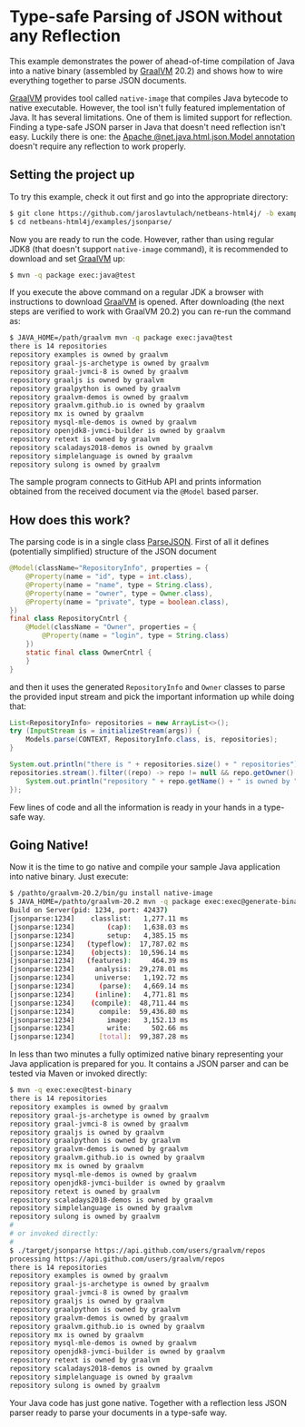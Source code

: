 # Type-safe Parsing of JSON without any Reflection

This example demonstrates the power of ahead-of-time compilation of Java
into a native binary (assembled by [GraalVM](http://www.graalvm.org/) 20.2)
and shows how to wire everything together to parse JSON documents.

[GraalVM](http://www.graalvm.org/) provides tool called `native-image` that
compiles Java bytecode to native executable. However, the tool isn't fully
featured implementation of Java. It has several limitations. One of them
is limited support for reflection. Finding a type-safe JSON parser in Java
that doesn't need reflection isn't easy. Luckily there is one: the
[Apache @net.java.html.json.Model annotation](https://github.com/apache/netbeans-html4j)
doesn't require any reflection to work properly.

## Setting the project up

To try this example, check it out first and go into the appropriate directory:
```bash
$ git clone https://github.com/jaroslavtulach/netbeans-html4j/ -b examples
$ cd netbeans-html4j/examples/jsonparse/
```
Now you are ready to run the code.
However, rather than using regular JDK8 (that doesn't support `native-image` command),
it is recommended to download and set [GraalVM](http://www.graalvm.org/) up:
```bash
$ mvn -q package exec:java@test
```
If you execute the above command on a regular JDK a browser with instructions
to download [GraalVM](http://www.graalvm.org/) is opened. After
downloading (the next steps are verified to work with GraalVM 20.2) 
you can re-run the command as:
```bash
$ JAVA_HOME=/path/graalvm mvn -q package exec:java@test
there is 14 repositories
repository examples is owned by graalvm
repository graal-js-archetype is owned by graalvm
repository graal-jvmci-8 is owned by graalvm
repository graaljs is owned by graalvm
repository graalpython is owned by graalvm
repository graalvm-demos is owned by graalvm
repository graalvm.github.io is owned by graalvm
repository mx is owned by graalvm
repository mysql-mle-demos is owned by graalvm
repository openjdk8-jvmci-builder is owned by graalvm
repository retext is owned by graalvm
repository scaladays2018-demos is owned by graalvm
repository simplelanguage is owned by graalvm
repository sulong is owned by graalvm

```
The sample program connects to GitHub API and prints information obtained from
the received document via the `@Model` based parser.

## How does this work?

The parsing code is in a single class [ParseJSON](https://github.com/JaroslavTulach/netbeans-html4j/blob/examples/examples/jsonparse/src/main/java/org/apidesign/demo/jsonparse/ParseJSON.java).
First of all it defines (potentially simplified) structure of the JSON document
```java
@Model(className="RepositoryInfo", properties = {
    @Property(name = "id", type = int.class),
    @Property(name = "name", type = String.class),
    @Property(name = "owner", type = Owner.class),
    @Property(name = "private", type = boolean.class),
})
final class RepositoryCntrl {
    @Model(className = "Owner", properties = {
        @Property(name = "login", type = String.class)
    })
    static final class OwnerCntrl {
    }
}
```
and then it uses the generated `RepositoryInfo` and `Owner` classes to parse
the provided input stream and pick the important information up while doing that:
```java
List<RepositoryInfo> repositories = new ArrayList<>();
try (InputStream is = initializeStream(args)) {
    Models.parse(CONTEXT, RepositoryInfo.class, is, repositories);
}

System.out.println("there is " + repositories.size() + " repositories");
repositories.stream().filter((repo) -> repo != null && repo.getOwner() != null).forEach((repo) -> {
    System.out.println("repository " + repo.getName() + " is owned by " + repo.getOwner().getLogin());
});
```
Few lines of code and all the information is ready in your hands in a type-safe
way.

## Going Native!

Now it is the time to go native and compile your sample Java application into
native binary. Just execute:
```bash
$ /pathto/graalvm-20.2/bin/gu install native-image
$ JAVA_HOME=/pathto/graalvm-20.2 mvn -q package exec:exec@generate-binary
Build on Server(pid: 1234, port: 42437)
[jsonparse:1234]    classlist:   1,277.11 ms
[jsonparse:1234]        (cap):   1,638.03 ms
[jsonparse:1234]        setup:   4,385.15 ms
[jsonparse:1234]   (typeflow):  17,787.02 ms
[jsonparse:1234]    (objects):  10,596.14 ms
[jsonparse:1234]   (features):     464.39 ms
[jsonparse:1234]     analysis:  29,278.01 ms
[jsonparse:1234]     universe:   1,192.72 ms
[jsonparse:1234]      (parse):   4,669.14 ms
[jsonparse:1234]     (inline):   4,771.81 ms
[jsonparse:1234]    (compile):  48,711.44 ms
[jsonparse:1234]      compile:  59,436.80 ms
[jsonparse:1234]        image:   3,152.13 ms
[jsonparse:1234]        write:     502.66 ms
[jsonparse:1234]      [total]:  99,387.28 ms
```
In less than two minutes a fully optimized native binary representing your Java
application is prepared for you. It contains a JSON parser and can be
tested via Maven or invoked directly:
```bash
$ mvn -q exec:exec@test-binary
there is 14 repositories
repository examples is owned by graalvm
repository graal-js-archetype is owned by graalvm
repository graal-jvmci-8 is owned by graalvm
repository graaljs is owned by graalvm
repository graalpython is owned by graalvm
repository graalvm-demos is owned by graalvm
repository graalvm.github.io is owned by graalvm
repository mx is owned by graalvm
repository mysql-mle-demos is owned by graalvm
repository openjdk8-jvmci-builder is owned by graalvm
repository retext is owned by graalvm
repository scaladays2018-demos is owned by graalvm
repository simplelanguage is owned by graalvm
repository sulong is owned by graalvm
#
# or invoked directly:
#
$ ./target/jsonparse https://api.github.com/users/graalvm/repos
processing https://api.github.com/users/graalvm/repos
there is 14 repositories
repository examples is owned by graalvm
repository graal-js-archetype is owned by graalvm
repository graal-jvmci-8 is owned by graalvm
repository graaljs is owned by graalvm
repository graalpython is owned by graalvm
repository graalvm-demos is owned by graalvm
repository graalvm.github.io is owned by graalvm
repository mx is owned by graalvm
repository mysql-mle-demos is owned by graalvm
repository openjdk8-jvmci-builder is owned by graalvm
repository retext is owned by graalvm
repository scaladays2018-demos is owned by graalvm
repository simplelanguage is owned by graalvm
repository sulong is owned by graalvm
```

Your Java code has just gone native. Together with a reflection less JSON
parser ready to parse your documents in a type-safe way.
